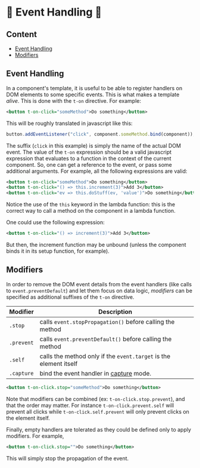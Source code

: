 # 🦉 Event Handling 🦉

## Content

- [Event Handling](#event-handling)
- [Modifiers](#modifiers)

## Event Handling

In a component's template, it is useful to be able to register handlers on DOM
elements to some specific events. This is what makes a template _alive_. This
is done with the `t-on` directive. For example:

```xml
<button t-on-click="someMethod">Do something</button>
```

This will be roughly translated in javascript like this:

```js
button.addEventListener("click", component.someMethod.bind(component));
```

The suffix (`click` in this example) is simply the name of the actual DOM
event. The value of the `t-on` expression should be a valid javascript expression
that evaluates to a function in the context of the current component. So, one
can get a reference to the event, or pass some additional arguments. For example,
all the following expressions are valid:

```xml
<button t-on-click="someMethod">Do something</button>
<button t-on-click="() => this.increment(3)">Add 3</button>
<button t-on-click="ev => this.doStuff(ev, 'value')">Do something</button>
```

Notice the use of the `this` keyword in the lambda function: this is the
correct way to call a method on the component in a lambda function.

One could use the following expression:

```xml
<button t-on-click="() => increment(3)">Add 3</button>
```

But then, the increment function may be unbound (unless the component binds it
in its setup function, for example).

## Modifiers

In order to remove the DOM event details from the event handlers (like calls to
`event.preventDefault`) and let them focus on data logic, _modifiers_ can be
specified as additional suffixes of the `t-on` directive.

| Modifier   | Description                                                                                                              |
| ---------- | ------------------------------------------------------------------------------------------------------------------------ |
| `.stop`    | calls `event.stopPropagation()` before calling the method                                                                |
| `.prevent` | calls `event.preventDefault()` before calling the method                                                                 |
| `.self`    | calls the method only if the `event.target` is the element itself                                                        |
| `.capture` | bind the event handler in [capture](https://developer.mozilla.org/en-US/docs/Web/API/EventTarget/addEventListener) mode. |

```xml
<button t-on-click.stop="someMethod">Do something</button>
```

Note that modifiers can be combined (ex: `t-on-click.stop.prevent`), and that
the order may matter. For instance `t-on-click.prevent.self` will prevent all
clicks while `t-on-click.self.prevent` will only prevent clicks on the element
itself.

Finally, empty handlers are tolerated as they could be defined only to apply
modifiers. For example,

```xml
<button t-on-click.stop="">Do something</button>
```

This will simply stop the propagation of the event.
